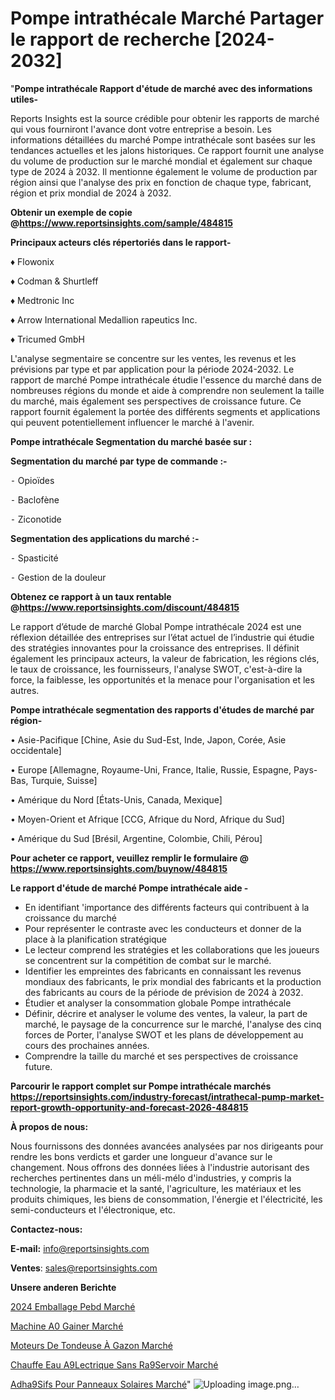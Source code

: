 # Pompe intrathécale Marché Partager le rapport de recherche [2024-2032]

"<strong>Pompe intrathécale Rapport d'étude de marché avec des informations utiles-</strong>

Reports Insights est la source crédible pour obtenir les rapports de marché qui vous fourniront l'avance dont votre entreprise a besoin. Les informations détaillées du marché Pompe intrathécale sont basées sur les tendances actuelles et les jalons historiques. Ce rapport fournit une analyse du volume de production sur le marché mondial et également sur chaque type de 2024 à 2032. Il mentionne également le volume de production par région ainsi que l'analyse des prix en fonction de chaque type, fabricant, région et prix mondial de 2024 à 2032.

<strong><b>Obtenir un exemple de copie @</b></strong><a href=https://www.reportsinsights.com/sample/484815><strong><b>https://www.reportsinsights.com/sample/484815</b></strong></a>

<b>Principaux acteurs clés répertoriés dans le rapport-</b>

<b> </b>♦ Flowonix

♦ Codman & Shurtleff

♦ Medtronic Inc

♦ Arrow International Medallion rapeutics Inc.

♦ Tricumed GmbH

L'analyse segmentaire se concentre sur les ventes, les revenus et les prévisions par type et par application pour la période 2024-2032. Le rapport de marché Pompe intrathécale étudie l'essence du marché dans de nombreuses régions du monde et aide à comprendre non seulement la taille du marché, mais également ses perspectives de croissance future. Ce rapport fournit également la portée des différents segments et applications qui peuvent potentiellement influencer le marché à l'avenir.

<strong>Pompe intrathécale Segmentation du marché basée sur :</strong>

<strong>Segmentation du marché par type de commande :-</strong>

⁃ Opioïdes

⁃ Baclofène

⁃ Ziconotide

<strong>Segmentation des applications du marché :-</strong>

⁃ Spasticité

⁃ Gestion de la douleur

<strong><b>Obtenez ce rapport à un taux rentable @</b></strong><a href=https://www.reportsinsights.com/discount/484815><strong><b>https://www.reportsinsights.com/discount/484815</b></strong></a>

Le rapport d’étude de marché Global Pompe intrathécale 2024 est une réflexion détaillée des entreprises sur l’état actuel de l’industrie qui étudie des stratégies innovantes pour la croissance des entreprises. Il définit également les principaux acteurs, la valeur de fabrication, les régions clés, le taux de croissance, les fournisseurs, l'analyse SWOT, c'est-à-dire la force, la faiblesse, les opportunités et la menace pour l'organisation et les autres.

<strong>Pompe intrathécale segmentation des rapports d'études de marché par région-</strong>

• Asie-Pacifique [Chine, Asie du Sud-Est, Inde, Japon, Corée, Asie occidentale]

• Europe [Allemagne, Royaume-Uni, France, Italie, Russie, Espagne, Pays-Bas, Turquie, Suisse]

• Amérique du Nord [États-Unis, Canada, Mexique]

• Moyen-Orient et Afrique [CCG, Afrique du Nord, Afrique du Sud]

• Amérique du Sud [Brésil, Argentine, Colombie, Chili, Pérou]

<strong>Pour acheter ce rapport, veuillez remplir le formulaire @   <a href=https://www.reportsinsights.com/buynow/484815>https://www.reportsinsights.com/buynow/484815</a></strong>

<strong>Le rapport d'étude de marché Pompe intrathécale aide -</strong>
<ul>
  <li>En identifiant 'importance des différents facteurs qui contribuent à la croissance du marché</li>
  <li>Pour représenter le contraste avec les conducteurs et donner de la place à la planification stratégique</li>
  <li>Le lecteur comprend les stratégies et les collaborations que les joueurs se concentrent sur la compétition de combat sur le marché.</li>
  <li>Identifier les empreintes des fabricants en connaissant les revenus mondiaux des fabricants, le prix mondial des fabricants et la production des fabricants au cours de la période de prévision de 2024 à 2032.</li>
  <li>Étudier et analyser la consommation globale Pompe intrathécale</li>
  <li>Définir, décrire et analyser le volume des ventes, la valeur, la part de marché, le paysage de la concurrence sur le marché, l'analyse des cinq forces de Porter, l'analyse SWOT et les plans de développement au cours des prochaines années.</li>
  <li>Comprendre la taille du marché et ses perspectives de croissance future.</li>
</ul>

<strong>Parcourir le rapport complet sur Pompe intrathécale marchés <a href=https://reportsinsights.com/industry-forecast/intrathecal-pump-market-report-growth-opportunity-and-forecast-2026-484815>https://reportsinsights.com/industry-forecast/intrathecal-pump-market-report-growth-opportunity-and-forecast-2026-484815</a></strong>

<strong>À propos de nous:</strong>

Nous fournissons des données avancées analysées par nos dirigeants pour rendre les bons verdicts et garder une longueur d'avance sur le changement. Nous offrons des données liées à l'industrie autorisant des recherches pertinentes dans un méli-mélo d'industries, y compris la technologie, la pharmacie et la santé, l'agriculture, les matériaux et les produits chimiques, les biens de consommation, l'énergie et l'électricité, les semi-conducteurs et l'électronique, etc.

<strong>Contactez-nous:</strong>

<strong>E-mail:</strong> <a href=mailto:info@reportsinsights.com>info@reportsinsights.com</a>

<strong>Ventes</strong>: <a href=mailto:sales@reportsinsights.com>sales@reportsinsights.com</a>

<strong>Unsere anderen Berichte</strong>

<a href=https://www.linkedin.com/pulse/2024-emballage-pebd-march%C3%A9-informations-tpaac/>2024 Emballage Pebd Marché</a>

<a href=https://www.linkedin.com/pulse/machine-%C3%A0-gainer-march%C3%A9-de-la-taille-2024-2032-jmeuc/>Machine A0 Gainer Marché</a>

<a href=https://www.linkedin.com/pulse/moteurs-de-tondeuse-à-gazon-marchétaille-globale-mdwpc/>Moteurs De Tondeuse À Gazon Marché</a>

<a href=https://www.linkedin.com/pulse/chauffe-eau-%C3%A9lectrique-sans-r%C3%A9servoir-march%C3%A9paysage-chh5f/>Chauffe Eau A9Lectrique Sans Ra9Servoir Marché</a>

<a href=https://www.linkedin.com/pulse/adh%C3%A9sifs-pour-panneaux-solaires-march%C3%A9-analyse-ojofc/>Adha9Sifs Pour Panneaux Solaires Marché</a>"
![Uploading image.png…]()
